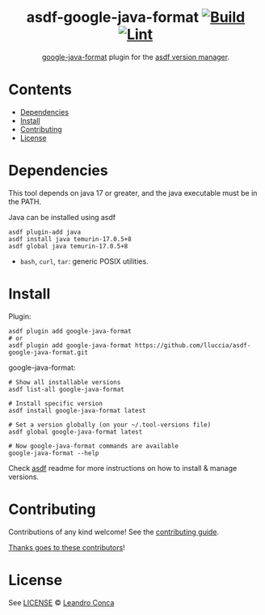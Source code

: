 <div align="center">

# asdf-google-java-format [![Build](https://github.com/lluccia/asdf-google-java-format/actions/workflows/build.yml/badge.svg)](https://github.com/lluccia/asdf-google-java-format/actions/workflows/build.yml) [![Lint](https://github.com/lluccia/asdf-google-java-format/actions/workflows/lint.yml/badge.svg)](https://github.com/lluccia/asdf-google-java-format/actions/workflows/lint.yml)


[google-java-format](https://github.com/google/google-java-format) plugin for the [asdf version manager](https://asdf-vm.com).

</div>

# Contents

- [Dependencies](#dependencies)
- [Install](#install)
- [Contributing](#contributing)
- [License](#license)

# Dependencies

This tool depends on java 17 or greater, and the java executable must be in the PATH.

Java can be installed using asdf
```
asdf plugin-add java
asdf install java temurin-17.0.5+8
asdf global java temurin-17.0.5+8 
```

- `bash`, `curl`, `tar`: generic POSIX utilities.

# Install

Plugin:

```shell
asdf plugin add google-java-format
# or
asdf plugin add google-java-format https://github.com/lluccia/asdf-google-java-format.git
```

google-java-format:

```shell
# Show all installable versions
asdf list-all google-java-format

# Install specific version
asdf install google-java-format latest

# Set a version globally (on your ~/.tool-versions file)
asdf global google-java-format latest

# Now google-java-format commands are available
google-java-format --help
```

Check [asdf](https://github.com/asdf-vm/asdf) readme for more instructions on how to
install & manage versions.

# Contributing

Contributions of any kind welcome! See the [contributing guide](contributing.md).

[Thanks goes to these contributors](https://github.com/lluccia/asdf-google-java-format/graphs/contributors)!

# License

See [LICENSE](LICENSE) © [Leandro Conca](https://github.com/lluccia/)
